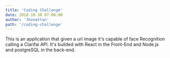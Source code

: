 ```yaml
---
title: 'Coding Challenge'
date: 2018-10-30 07:00:00
author: 'Jhonattan'
path: '/coding-challenge'
---
```


This is an application that given a url image it's capable of face Recognition calling a Clarifai API. It's builded with React in the Front-End and Node.js and postgreSQL in the back-end.